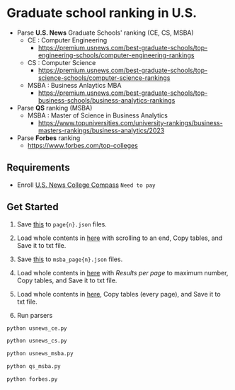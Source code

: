 # Graduate school ranking in U.S.
- Parse **U.S. News** Graduate Schools' ranking (CE, CS, MSBA)
  - CE : Computer Engineering
    - https://premium.usnews.com/best-graduate-schools/top-engineering-schools/computer-engineering-rankings
  - CS : Computer Science
    - https://premium.usnews.com/best-graduate-schools/top-science-schools/computer-science-rankings
  - MSBA : Business Anlaytics MBA
    - https://premium.usnews.com/best-graduate-schools/top-business-schools/business-analytics-rankings
- Parse **QS** ranking (MSBA)
  - MSBA : Master of Science in Business Analytics
    - https://www.topuniversities.com/university-rankings/business-masters-rankings/business-analytics/2023
- Parse **Forbes** ranking
  - https://www.forbes.com/top-colleges

## Requirements
- Enroll [U.S. News College Compass](https://www.usnews.com/usnews/store/college_compass) `Need to pay`

## Get Started
1. Save [this](https://premium.usnews.com/best-graduate-schools/api/search?format=json&program=top-engineering-schools&specialty=computer-engineering&_mode=table&_page=1) to `page{n}.json` files.

2. Load whole contents in [here](https://premium.usnews.com/best-graduate-schools/top-science-schools/computer-science-rankings?_sort=rank-asc) with scrolling to an end, Copy tables, and Save it to txt file.

3. Save [this](https://premium.usnews.com/best-graduate-schools/api/search?format=json&program=top-business-schools&specialty=business-analytics&_mode=table&_page=1) to `msba_page{n}.json` files.

4. Load whole contents in [here](https://www.topuniversities.com/university-rankings/business-masters-rankings/business-analytics/2023) with *Results per page* to maximum number, Copy tables, and Save it to txt file.

5. Load whole contents in [here](https://www.forbes.com/top-colleges), Copy tables (every page), and Save it to txt file.

6. Run parsers
```python
python usnews_ce.py

python usnews_cs.py

python usnews_msba.py

python qs_msba.py

python forbes.py
```
